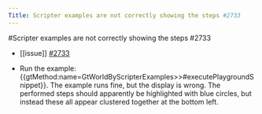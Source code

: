 ---Title: Scripter examples are not correctly showing the steps #2733---#Scripter examples are not correctly showing the steps #2733- [[issue]]  [#2733](https://github.com/feenkcom/gtoolkit/issues/2733)- Run the example: {{gtMethod:name=GtWorldByScripterExamples>>#executePlaygroundSnippet}}. The example runs fine, but the display is wrong. The performed steps should apparently be highlighted with blue circles, but instead these all appear clustered together at the bottom left.